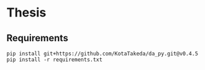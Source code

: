 # Thesis

## Requirements
```
pip install git+https://github.com/KotaTakeda/da_py.git@v0.4.5
pip install -r requirements.txt
```
